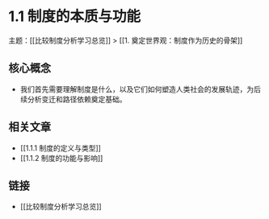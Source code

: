 # 1.1 制度的本质与功能

主题：[[比较制度分析学习总览]] > [[1. 奠定世界观：制度作为历史的骨架]]

## 核心概念

- 我们首先需要理解制度是什么，以及它们如何塑造人类社会的发展轨迹，为后续分析变迁和路径依赖奠定基础。

## 相关文章

- [[1.1.1 制度的定义与类型]]
- [[1.1.2 制度的功能与影响]]

## 链接

- [[比较制度分析学习总览]]

